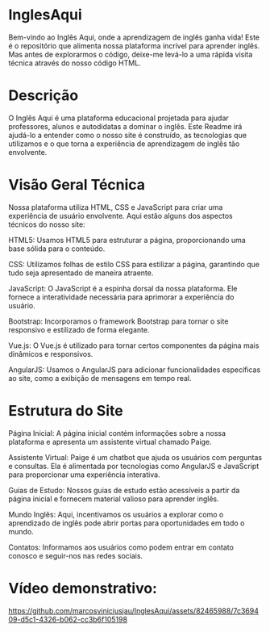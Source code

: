 # InglesAqui
Bem-vindo ao Inglês Aqui, onde a aprendizagem de inglês ganha vida! Este é o repositório que alimenta nossa plataforma incrível para aprender inglês. Mas antes de explorarmos o código, deixe-me levá-lo a uma rápida visita técnica através do nosso código HTML.

# Descrição
O Inglês Aqui é uma plataforma educacional projetada para ajudar professores, alunos e autodidatas a dominar o inglês. Este Readme irá ajudá-lo a entender como o nosso site é construído, as tecnologias que utilizamos e o que torna a experiência de aprendizagem de inglês tão envolvente.

# Visão Geral Técnica
Nossa plataforma utiliza HTML, CSS e JavaScript para criar uma experiência de usuário envolvente. Aqui estão alguns dos aspectos técnicos do nosso site:

HTML5: Usamos HTML5 para estruturar a página, proporcionando uma base sólida para o conteúdo.

CSS: Utilizamos folhas de estilo CSS para estilizar a página, garantindo que tudo seja apresentado de maneira atraente.

JavaScript: O JavaScript é a espinha dorsal da nossa plataforma. Ele fornece a interatividade necessária para aprimorar a experiência do usuário.

Bootstrap: Incorporamos o framework Bootstrap para tornar o site responsivo e estilizado de forma elegante.

Vue.js: O Vue.js é utilizado para tornar certos componentes da página mais dinâmicos e responsivos.

AngularJS: Usamos o AngularJS para adicionar funcionalidades específicas ao site, como a exibição de mensagens em tempo real.

# Estrutura do Site
Página Inicial: A página inicial contém informações sobre a nossa plataforma e apresenta um assistente virtual chamado Paige.

Assistente Virtual: Paige é um chatbot que ajuda os usuários com perguntas e consultas. Ela é alimentada por tecnologias como AngularJS e JavaScript para proporcionar uma experiência interativa.

Guias de Estudo: Nossos guias de estudo estão acessíveis a partir da página inicial e fornecem material valioso para aprender inglês.

Mundo Inglês: Aqui, incentivamos os usuários a explorar como o aprendizado de inglês pode abrir portas para oportunidades em todo o mundo.

Contatos: Informamos aos usuários como podem entrar em contato conosco e seguir-nos nas redes sociais.

# Vídeo demonstrativo:
https://github.com/marcosviniciusjau/InglesAqui/assets/82465988/7c369409-d5c1-4326-b062-cc3b6f105198

